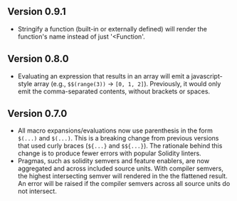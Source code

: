 ## Version 0.9.1
  - Stringify a function (built-in or externally defined) will render the
  function's name instead of just '<Function'.

## Version 0.8.0
  - Evaluating an expression that results in an array will emit a
  javascript-style array (e.g., `$$(range(3))` -> `[0, 1, 2]`). Previously, it
  would only emit the comma-separated contents, without brackets or spaces.

## Version 0.7.0
  - All macro expansions/evaluations now use parenthesis in the form
  `$(...)` and `$(...)`. This is a breaking change from previous versions that
  used curly braces (`${...}` and `$${...}`). The rationale behind this change
  is to produce fewer errors with popular Solidity linters.
  - Pragmas, such as solidity semvers and feature enablers, are now aggregated
  and across included source units. With compiler semvers, the highest
  intersecting semver will rendered in the the flattened result.
  An error will be raised if the compiler semvers across all source units do
  not intersect.

